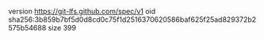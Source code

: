version https://git-lfs.github.com/spec/v1
oid sha256:3b859b7bf5d0d8cd0c75f1d2516370620586baf625f25ad829372b2575b54688
size 399
